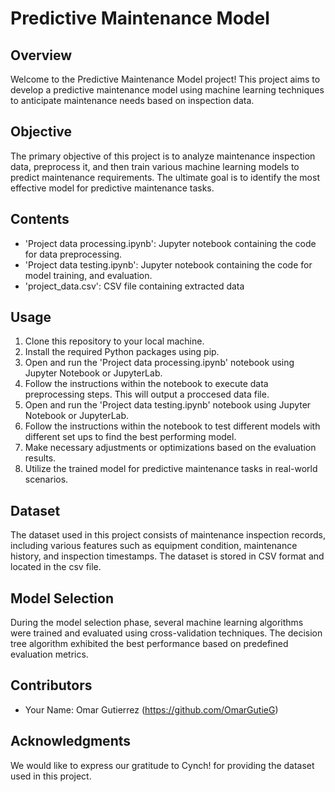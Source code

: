 # Predictive Maintenance Model

## Overview
Welcome to the Predictive Maintenance Model project! This project aims to develop a predictive maintenance model using machine learning techniques to anticipate maintenance needs based on inspection data.

## Objective
The primary objective of this project is to analyze maintenance inspection data, preprocess it, and then train various machine learning models to predict maintenance requirements. The ultimate goal is to identify the most effective model for predictive maintenance tasks.

## Contents
- 'Project data processing.ipynb': Jupyter notebook containing the code for data preprocessing.
- 'Project data testing.ipynb': Jupyter notebook containing the code for model training, and evaluation.
- 'project_data.csv': CSV file containing extracted data

## Usage
1. Clone this repository to your local machine.
2. Install the required Python packages using pip.
3. Open and run the 'Project data processing.ipynb' notebook using Jupyter Notebook or JupyterLab.
4. Follow the instructions within the notebook to execute data preprocessing steps. This will output a proccesed data file.
5. Open and run the 'Project data testing.ipynb' notebook using Jupyter Notebook or JupyterLab.
6. Follow the instructions within the notebook to test different models with different set ups to find the best performing model.
7. Make necessary adjustments or optimizations based on the evaluation results.
8. Utilize the trained model for predictive maintenance tasks in real-world scenarios.

## Dataset
The dataset used in this project consists of maintenance inspection records, including various features such as equipment condition, maintenance history, and inspection timestamps. The dataset is stored in CSV format and located in the csv file.

## Model Selection
During the model selection phase, several machine learning algorithms were trained and evaluated using cross-validation techniques. The decision tree algorithm exhibited the best performance based on predefined evaluation metrics.

## Contributors
- Your Name: Omar Gutierrez (https://github.com/OmarGutieG)

## Acknowledgments
We would like to express our gratitude to Cynch! for providing the dataset used in this project.
